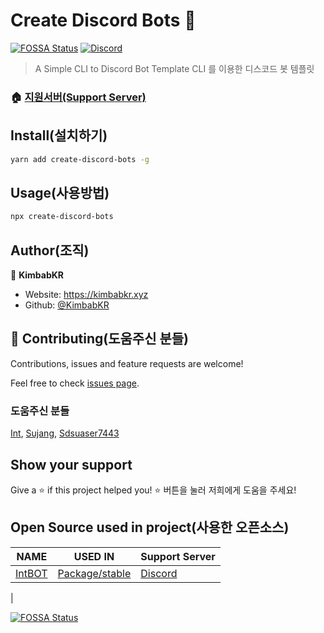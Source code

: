 # Create Discord Bots 👋
[![FOSSA Status](https://app.fossa.com/api/projects/git%2Bgithub.com%2FKimbabKR%2Fcreate-discord-bots.svg?type=shield)](https://app.fossa.com/projects/git%2Bgithub.com%2FKimbabKR%2Fcreate-discord-bots?ref=badge_shield)
[![Discord](https://discord.com/api/guilds/740794177255768136/embed.png)](https://discord.gg/KbWvaNU)

> A Simple CLI to Discord Bot Template
> CLI 를 이용한 디스코드 봇 템플릿

### 🏠 [지원서버(Support Server)](https://discord.gg/KbWvaNU)

## Install(설치하기)

```sh
yarn add create-discord-bots -g
```

## Usage(사용방법)

```sh
npx create-discord-bots
```

## Author(조직)

👤 **KimbabKR**

* Website: https://kimbabkr.xyz
* Github: [@KimbabKR](https://github.com/KimbabKR)

## 🤝 Contributing(도움주신 분들)

Contributions, issues and feature requests are welcome!

Feel free to check [issues page](https://github.com/KimbabKR/create-discord-bots/issues). 

### 도움주신 분들
[Int](https://github.com/chul0721), [Sujang](https://github.com/sujang958), [Sdsuaser7443](https://github.com/sdsuaser7443)


## Show your support

Give a ⭐️ if this project helped you!
⭐️ 버튼을 눌러 저희에게 도움을 주세요!

## Open Source used in project(사용한 오픈소스)

| NAME                                                          | USED IN                                                                                                                                                                                                                                                          | Support Server                                    |
| ------------------------------------------------------------- | ---------------------------------------------------------------------------------------------------------------------------------------------------------------------------------------------------------------------------------------------------------------- | ------------------------------------------ |
| [IntBOT](https://github.com/team-int/intbot)       |  [Package/stable](https://github.com/KimbabKR/create-discord-bots/tree/master/package/stable) | [Discord](https://discord.gg/nKaM6RrN92)                               |
| 


[![FOSSA Status](https://app.fossa.com/api/projects/git%2Bgithub.com%2FKimbabKR%2Fcreate-discord-bots.svg?type=large)](https://app.fossa.com/projects/git%2Bgithub.com%2FKimbabKR%2Fcreate-discord-bots?ref=badge_large)
